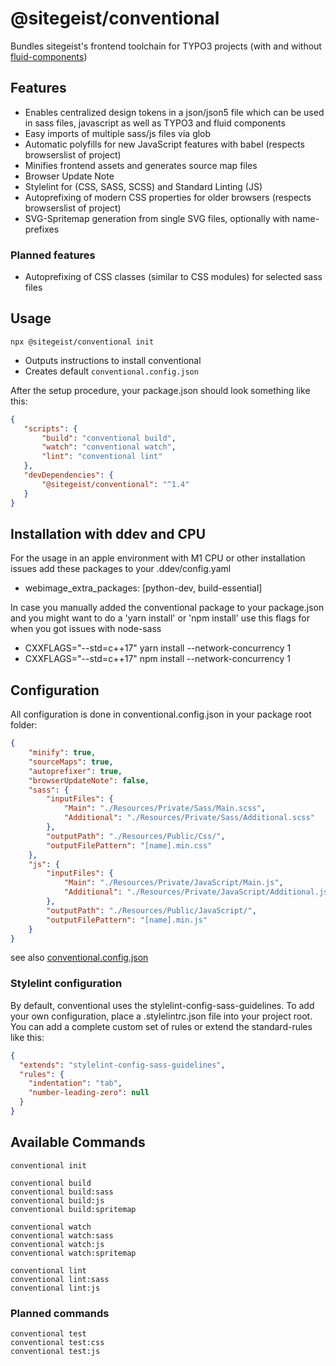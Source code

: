 # @sitegeist/conventional

Bundles sitegeist's frontend toolchain for TYPO3 projects (with and without [fluid-components](https://github.com/sitegeist/fluid-components))

## Features

* Enables centralized design tokens in a json/json5 file which can be used in sass files,
 javascript as well as TYPO3 and fluid components
* Easy imports of multiple sass/js files via glob
* Automatic polyfills for new JavaScript features with babel (respects browserslist of project)
* Minifies frontend assets and generates source map files
* Browser Update Note
* Stylelint for (CSS, SASS, SCSS) and Standard Linting (JS)
* Autoprefixing of modern CSS properties for older browsers (respects browserslist of project)
* SVG-Spritemap generation from single SVG files, optionally with name-prefixes

### Planned features

* Autoprefixing of CSS classes (similar to CSS modules) for selected sass files

## Usage

```
npx @sitegeist/conventional init
```

* Outputs instructions to install conventional
* Creates default `conventional.config.json`

After the setup procedure, your package.json should look something like this:

```json
{
   "scripts": {
       "build": "conventional build",
       "watch": "conventional watch",
       "lint": "conventional lint"
   },
   "devDependencies": {
       "@sitegeist/conventional": "^1.4"
   }
}
```

## Installation with ddev and CPU

For the usage in an apple environment with M1 CPU or other installation issues add these packages to your .ddev/config.yaml

* webimage_extra_packages: [python-dev, build-essential]

In case you manually added the conventional package to your package.json and you might want to do a 'yarn install' or 'npm install' use this flags for when you got issues with node-sass

* CXXFLAGS="--std=c++17" yarn install --network-concurrency 1
* CXXFLAGS="--std=c++17" npm install --network-concurrency 1

## Configuration

All configuration is done in conventional.config.json in your package root folder:

```json
{
    "minify": true,
    "sourceMaps": true,
    "autoprefixer": true,
    "browserUpdateNote": false,
    "sass": {
        "inputFiles": {
            "Main": "./Resources/Private/Sass/Main.scss",
            "Additional": "./Resources/Private/Sass/Additional.scss"
        },
        "outputPath": "./Resources/Public/Css/",
        "outputFilePattern": "[name].min.css"
    },
    "js": {
        "inputFiles": {
            "Main": "./Resources/Private/JavaScript/Main.js",
            "Additional": "./Resources/Private/JavaScript/Additional.js"
        },
        "outputPath": "./Resources/Public/JavaScript/",
        "outputFilePattern": "[name].min.js"
    }
}
```

see also [conventional.config.json](./lib/templates/conventional.config.json)

### Stylelint configuration
By default, conventional uses the stylelint-config-sass-guidelines. To add your own configuration, place a .stylelintrc.json file into your project root. You can add a complete custom set of rules or extend the standard-rules like this:
```json
{
  "extends": "stylelint-config-sass-guidelines",
  "rules": {
    "indentation": "tab",
    "number-leading-zero": null
  }
}
```

## Available Commands

```
conventional init

conventional build
conventional build:sass
conventional build:js
conventional build:spritemap

conventional watch
conventional watch:sass
conventional watch:js
conventional watch:spritemap

conventional lint
conventional lint:sass
conventional lint:js
```

### Planned commands

```
conventional test
conventional test:css
conventional test:js
```
